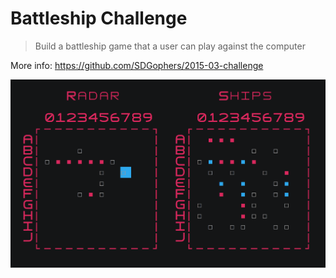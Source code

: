 # Battleship Challenge

> Build a battleship game that a user can play against the computer

More info: https://github.com/SDGophers/2015-03-challenge

![](screenshot.png)
